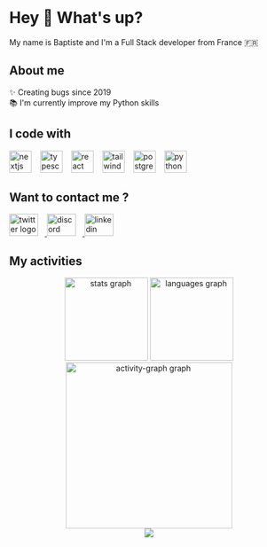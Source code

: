 <br clear="both">

<h1 align="left">Hey 👋 What's up?</h1>

<p align="left">My name is Baptiste and I'm a Full Stack developer from France 🇫🇷</p>

<h2 align="left">About me</h2>

<p align="left">✨ Creating bugs since 2019<br>📚 I'm currently improve my Python skills</p>

<h2 align="left">I code with</h2>

<div align="left">
  <img src="https://cdn.jsdelivr.net/gh/devicons/devicon/icons/nextjs/nextjs-original.svg" height="40" style="margin-right:12px" alt="nextjs logo"  />
  <img src="https://cdn.jsdelivr.net/gh/devicons/devicon/icons/typescript/typescript-original.svg" height="40" style="margin-right:12px" alt="typescript logo"  />
  <img src="https://cdn.jsdelivr.net/gh/devicons/devicon/icons/react/react-original.svg" height="40" style="margin-right:12px" alt="react logo"  />
  <img src="https://cdn.simpleicons.org/tailwindcss/06B6D4" height="40" style="margin-right:12px" alt="tailwindcss logo"  />
  <img src="https://cdn.jsdelivr.net/gh/devicons/devicon/icons/postgresql/postgresql-original.svg" height="40" style="margin-right:12px" alt="postgresql logo"  />
  <img src="https://cdn.jsdelivr.net/gh/devicons/devicon/icons/python/python-original.svg" height="40" style="margin-right:12px" alt="python logo"  />
</div>

<h2 align="left">Want to contact me ?</h2>

<div align="left">
  <a href="https://x.com/baptiste_lechat" target="_blank">
    <img src="https://raw.githubusercontent.com/maurodesouza/profile-readme-generator/master/src/assets/icons/social/twitter/default.svg" width="52" height="40" style="margin-right:12px" alt="twitter logo"  />
  </a>
  <a href="https://www.discordapp.com/users/baptistelechat" target="_blank">
    <img src="https://raw.githubusercontent.com/maurodesouza/profile-readme-generator/master/src/assets/icons/social/discord/default.svg" width="52" height="40" style="margin-right:12px" alt="discord logo"  />
  </a>
  <a href="https://www.linkedin.com/in/baptistelechat/" target="_blank">
    <img src="https://raw.githubusercontent.com/maurodesouza/profile-readme-generator/master/src/assets/icons/social/linkedin/default.svg" width="52" height="40" style="margin-right:12px" alt="linkedin logo"  />
  </a>
</div>

<h2 align="left">My activities</h2>

<div align="center">
  <img src="https://github-readme-stats.vercel.app/api?username=baptistelechat&hide_title=true&hide_rank=true&show_icons=true&include_all_commits=true&count_private=true&disable_animations=false&theme=dracula&locale=en&hide_border=true&order=1" height="150" alt="stats graph"  />
  <img src="https://github-readme-stats.vercel.app/api/top-langs?username=baptistelechat&locale=en&hide_title=true&layout=compact&card_width=320&langs_count=6&theme=dracula&hide_border=true&order=2" height="150" alt="languages graph"  />
  <img src="https://github-readme-activity-graph.vercel.app/graph?username=baptistelechat&radius=16&theme=react&area=true&order=5&hide_border=true" height="300" alt="activity-graph graph"  />
</div>

<div align="center">
  <img src="https://profile-counter.glitch.me/baptistelechat/count.svg?"  />
</div>
